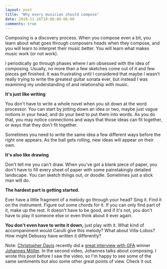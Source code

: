```yaml
---
layout: post
title: "Why every musician should compose"
date: 2010-11-26T10:00:00-06:00
comments: true
---
```


<span class="f"><cite></cite></span>Composing is a discovery process. When you compose even a bit, you learn about what goes through composers heads when they compose, and you will learn to interpret their music better. You will learn what makes music work (or not work). 

I periodically go through phases where I am obsessed with the idea of composing. Usually, no more than a few sketches come out of it and few pieces get finished. It was frustrating until I considered that maybe I wasn't really trying to write the greatest guitar sonata ever, but instead I was examining my understanding of and relationship with music. 

**It's just like writing**

You don't have to write a whole novel when you sit down at the word processor. You can start by jotting down an idea or two, maybe just vague notions in your head, and do your best to put them into words. As you do that, you may notice connections and ways that those ideas can fit together, or ways that they don't fit together.

Sometimes you need to write the same idea a few different ways before the right one appears. As the ball gets rolling, new ideas will appear on their own.

**It's also like drawing**

Don't tell me you can't draw. When you've got a blank piece of paper, you don't have to fill every sheet of paper with some painstakingly detailed landscape. You can sketch things out, or doodle. Sometimes just a stick man will do. 

**The hardest part is getting started.**

Ever have a little fragment of a melody go through your head? Sing it. Find it on the instrument. Figure out some chords for it. If you can only find part of it, make up the rest. It doesn't have to be good, and if it's not, you don't have to play it someone else or even think about it ever again. 

**You don't even have to write it down,** just play with it. What kind of accompaniment would Carulli give this melody? What about Villa-Lobos? How might Debussy have written it differently?

Note: <a href="http://christopherguitar.net/">Christopher Davis</a> recently did a <a href="http://www.blogger.com/">great interview with GFA</a> winner <a href="http://www.johannesmoller.com/">Johannes Möller</a>. In the second video, Johannes talks about composing. I wrote this post before I saw the video, so I'm happy to see some of the same sentiments but also some other great points of view. Check it out. 

<object height="385" width="480"><param name="movie" value="http://www.youtube.com/v/TCBBQZz2wgQ?fs=1&amp;hl=en_US"></param><param name="allowFullScreen" value="true"></param><param name="allowscriptaccess" value="always"></param><embed src="http://www.youtube.com/v/TCBBQZz2wgQ?fs=1&amp;hl=en_US" type="application/x-shockwave-flash" allowscriptaccess="always" allowfullscreen="true" width="480" height="385"></embed></object>

